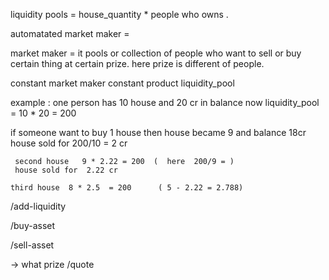 liquidity pools  =  house_quantity * people who owns .

automatated market maker  = 

market maker  = it pools or collection of people who want to sell or buy   certain thing at certain prize. 
                here prize is different of  people.

constant market maker 
constant product liquidity_pool   

example : one person has 10 house and 20 cr in balance 
   now liquidity_pool = 10 * 20 = 200

   if someone want to buy 1 house then house became 9 and balance 18cr 
     house sold for 200/10 = 2 cr

     second house   9 * 2.22 = 200  (  here  200/9 = )
     house sold for  2.22 cr 

    third house  8 * 2.5  = 200      ( 5 - 2.22 = 2.788)

  



  /add-liquidity

  /buy-asset

  /sell-asset

-> what prize 
  /quote 
